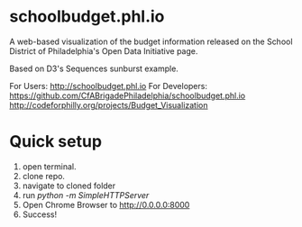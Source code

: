 schoolbudget.phl.io
===================
A web-based visualization of the budget information released on the School District of Philadelphia's Open Data Initiative page.

Based on D3's Sequences sunburst example.

For Users: http://schoolbudget.phl.io 
For Developers: https://github.com/CfABrigadePhiladelphia/schoolbudget.phl.io
http://codeforphilly.org/projects/Budget_Visualization

Quick setup
===========
1. open terminal.
2. clone repo.
3. navigate to cloned folder
4. run _python -m SimpleHTTPServer_
5. Open Chrome Browser to http://0.0.0.0:8000
6. Success!
